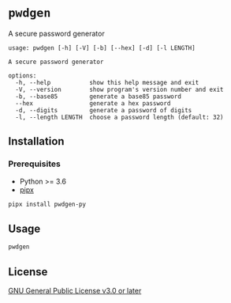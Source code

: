 # `pwdgen`

A secure password generator

```text
usage: pwdgen [-h] [-V] [-b] [--hex] [-d] [-l LENGTH]

A secure password generator

options:
  -h, --help           show this help message and exit
  -V, --version        show program's version number and exit
  -b, --base85         generate a base85 password
  --hex                generate a hex password
  -d, --digits         generate a password of digits
  -l, --length LENGTH  choose a password length (default: 32)
```

## Installation

### Prerequisites

- Python >= 3.6
- [pipx](https://pipx.pypa.io/stable/installation/#on-linux)

```sh
pipx install pwdgen-py
```

## Usage

```sh
pwdgen
```

## License

[GNU General Public License v3.0 or later](https://github.com/mentiferous/pwdgen/blob/main/LICENSE)
